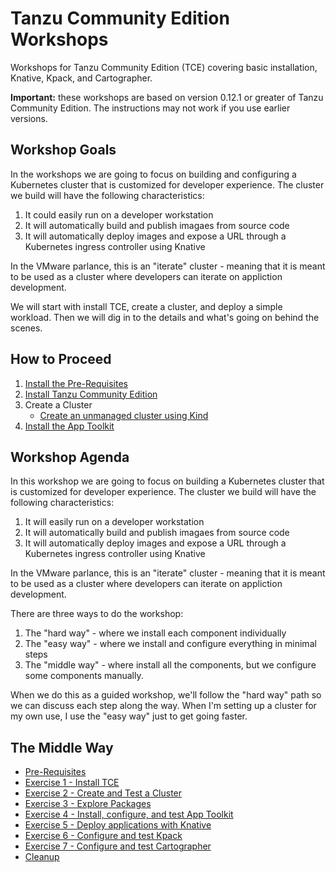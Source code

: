 # Tanzu Community Edition Workshops

Workshops for Tanzu Community Edition (TCE) covering basic installation, Knative, Kpack, and Cartographer.

**Important:** these workshops are based on version 0.12.1 or greater of Tanzu Community Edition.
The instructions may not work if you use earlier versions.

## Workshop Goals

In the workshops we are going to focus on building and configuring a Kubernetes cluster that is customized
for developer experience. The cluster we build will have the following characteristics:

1. It could easily run on a developer workstation
1. It will automatically build and publish imagaes from source code
1. It will automatically deploy images and expose a URL through a Kubernetes ingress controller using Knative

In the VMware parlance, this is an "iterate" cluster - meaning that it is meant to be used as a cluster
where developers can iterate on appliction development.

We will start with install TCE, create a cluster, and deploy a simple workload. Then we will dig in
to the details and what's going on behind the scenes.

## How to Proceed

1. [Install the Pre-Requisites](PreRequisites.md)
1. [Install Tanzu Community Edition](InstallTCE.md)
1. Create a Cluster
   - [Create an unmanaged cluster using Kind](creating-clusters/CreateUnmanagedCluster.md)
1. [Install the App Toolkit](app-toolkit/README.md)

## Workshop Agenda

In this workshop we are going to focus on building a Kubernetes cluster that is customized for developer
experience. The cluster we build will have the following characteristics:

1. It will easily run on a developer workstation
1. It will automatically build and publish imagaes from source code
1. It will automatically deploy images and expose a URL through a Kubernetes ingress controller using Knative

In the VMware parlance, this is an "iterate" cluster - meaning that it is meant to be used as a cluster
where developers can iterate on appliction development.

There are three ways to do the workshop:

1. The "hard way" - where we install each component individually
1. The "easy way" - where we install and configure everything in minimal steps
1. The "middle way" - where install all the components, but we configure some components
   manually.

When we do this as a guided workshop, we'll follow the "hard way" path so we can discuss each step
along the way. When I'm setting up a cluster for my own use, I use the "easy way" just to get going
faster.

## The Middle Way

- [Pre-Requisites](tce-the-middle-way/00-PreReqs.md)
- [Exercise 1 - Install TCE](tce-the-middle-way/01-InstallTCE.md)
- [Exercise 2 - Create and Test a Cluster](tce-the-middle-way/02-CreateCluster.md)
- [Exercise 3 - Explore Packages](tce-the-middle-way/03-ExplorePackages.md)
- [Exercise 4 - Install, configure, and test App Toolkit](tce-the-middle-way/04-AppToolkit.md)
- [Exercise 5 - Deploy applications with Knative](tce-the-middle-way/05-Knative.md)
- [Exercise 6 - Configure and test Kpack](tce-the-middle-way/06-Kpack.md)
- [Exercise 7 - Configure and test Cartographer](tce-the-middle-way/07-Cartographer.md)
- [Cleanup](tce-the-middle-way/99-Cleanup.md)
